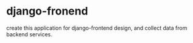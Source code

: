 # django-fronend
create this application for django-frontend  design, and collect data from backend services.
